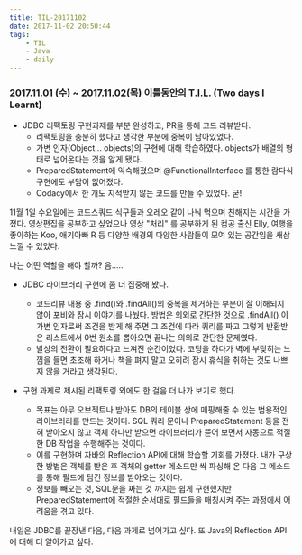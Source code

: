 ```yaml
---
title: TIL-20171102
date: 2017-11-02 20:50:44
tags:
    - TIL
    - Java
    - daily
---
```


### 2017.11.01 (수) ~ 2017.11.02(목) 이틀동안의 T.I.L. (Two days I Learnt)

* JDBC 리팩토링 구현과제를 부분 완성하고, PR을 통해 코드 리뷰받다. 
    * 리팩토링을 충분히 했다고 생각한 부분에 중복이 남아있었다. 
    * 가변 인자(Object... objects)의 구현에 대해 학습하였다. objects가 배열의 형태로 넘어온다는 것을 알게 됐다. 
    * PreparedStatement에 익숙해졌으며 @FunctionalInterface 를 통한 람다식 구현에도 부담이 없어졌다.
    * Codacy에서 한 개도 지적받지 않는 코드를 만들 수 있었다. 굳! 

11월 1일 수요일에는 코드스쿼드 식구들과 오레오 같이 나눠 먹으며 친해지는 시간을 가졌다.
영상편집을 공부하고 싶었으나 영상 "처리" 를 공부하게 된 컴공 출신 Elly, 여행을 좋아하는 Koo, 애기아빠 R 등 다양한 배경의 다양한 사람들이 모여 있는 공간임을 새삼 느낄 수 있었다. 

나는 어떤 역할을 해야 할까? 음.....

* JDBC 라이브러리 구현에 좀 더 집중해 봤다. 
    * 코드리뷰 내용 중 .find()와 .findAll()의 중복을 제거하는 부분이 잘 이해되지 않아 포비와 잠시 이야기를 나눴다. 방법은 의외로 간단한 것으로 .findAll() 이 가변 인자로써 조건을 받게 해 주면 그 조건에 따라 쿼리를 짜고 그렇게 반환받은 리스트에서 0번 원소를 뽑아오면 끝나는 의외로 간단한 문제였다. 
    * 발상의 전환이 필요하다고 느껴진 순간이었다. 코딩을 하다가 벽에 부딪히는 느낌을 들면 초조해 하거나 책을 펴지 말고 오히려 잠시 휴식을 취하는 것도 나쁘지 않을 거라고 생각된다. 

* 구현 과제로 제시된 리팩토링 외에도 한 걸음 더 나가 보기로 했다. 
    * 목표는 아무 오브젝트나 받아도 DB의 테이블 상에 매핑해줄 수 있는 범용적인 라이브러리를 만드는 것이다. SQL 쿼리 문이나 PreparedStatement 등을 전혀 받아오지 않고 객체 하나만 받으면 라이브러리가 뜯어 보면서 자동으로 적절한 DB 작업을 수행해주는 것이다. 
    * 이를 구현하며 자바의 Reflection API에 대해 학습할 기회를 가졌다. 내가 구상한 방법은 객체를 받은 후 객체의 getter 메소드만 싹 파싱해 온 다음 그 메소드를 통해 필드에 담긴 정보를 받아오는 것이다. 
    * 정보를 빼오는 것, SQL문을 짜는 것 까지는 쉽게 구현했지만 PreparedStatement에 적절한 순서대로 필드들을 매칭시켜 주는 과정에서 어려움을 겪고 있다. 

내일은 JDBC를 끝장낸 다음, 다음 과제로 넘어가고 싶다. 또 Java의 Reflection API에 대해 더 알아가고 싶다. 
